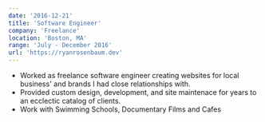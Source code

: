 ```yaml
---
date: '2016-12-21'
title: 'Software Engineer'
company: 'Freelance'
location: 'Boston, MA'
range: 'July - December 2016'
url: 'https://ryanrosenbaum.dev'
---
```


- Worked as freelance software engineer creating websites for local business' and brands I had close relationships with.
- Provided custom design, development, and site maintenace for years to an ecclectic catalog of clients.
- Work with Swimming Schools, Documentary Films and Cafes
